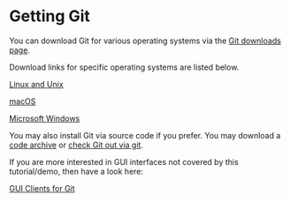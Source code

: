 # Getting Git #

You can download Git for various operating systems via the [Git
downloads page](https://git-scm.com/downloads).

Download links for specific operating systems are listed below.

[Linux and Unix](https://git-scm.com/download/linux)

[macOS](https://git-scm.com/download/mac)

[Microsoft Windows](https://git-scm.com/download/windows)

You may also install Git via source code if you prefer.  You may
download a [code
archive](https://www.kernel.org/pub/software/scm/git/git-2.40.0.tar.gz)
or [check Git out via git](https://github.com/git/git).

If you are more interested in GUI interfaces not covered by this
tutorial/demo, then have a look here:

[GUI Clients for Git](https://git-scm.com/downloads/guis)
